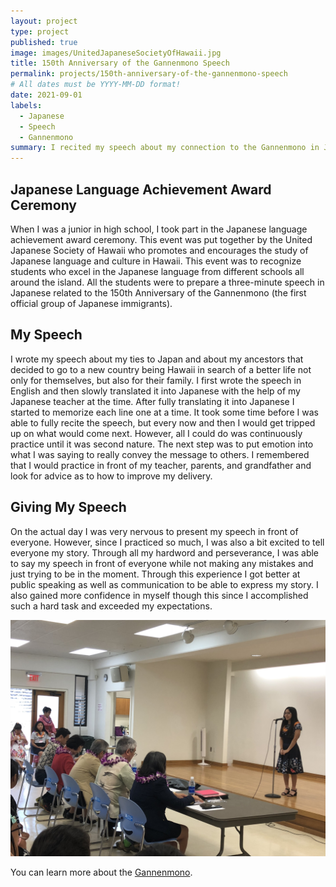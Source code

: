 ```yaml
---
layout: project
type: project
published: true
image: images/UnitedJapaneseSocietyOfHawaii.jpg
title: 150th Anniversary of the Gannenmono Speech
permalink: projects/150th-anniversary-of-the-gannenmono-speech
# All dates must be YYYY-MM-DD format!
date: 2021-09-01
labels:
  - Japanese
  - Speech
  - Gannenmono
summary: I recited my speech about my connection to the Gannenmono in Japanese.
---
```


## **Japanese Language Achievement Award Ceremony**

When I was a junior in high school, I took part in the Japanese language achievement award ceremony. This event was put together by the United Japanese Society of Hawaii who promotes and encourages the study of Japanese language and culture in Hawaii. This event was to recognize students who excel in the Japanese language from different schools all around the island. All the students were to prepare a three-minute speech in Japanese related to the 150th Anniversary of the Gannenmono (the first official group of Japanese immigrants).

## **My Speech**

I wrote my speech about my ties to Japan and about my ancestors that decided to go to a new country being Hawaii in search of a better life not only for themselves, but also for their family. I first wrote the speech in English and then slowly translated it into Japanese with the help of my Japanese teacher at the time. After fully translating it into Japanese I started to memorize each line one at a time. It took some time before I was able to fully recite the speech, but every now and then I would get tripped up on what would come next. However, all I could do was continuously practice until it was second nature. The next step was to put emotion into what I was saying to really convey the message to others. I remembered that I would practice in front of my teacher, parents, and grandfather and look for advice as to how to improve my delivery. 

## **Giving My Speech**

On the actual day I was very nervous to present my speech in front of everyone. However, since I practiced so much, I was also a bit excited to tell everyone my story. Through all my hardword and perseverance, I was able to say my speech in front of everyone while not making any mistakes and just trying to be in the moment. Through this experience I got better at public speaking as well as communication to be able to express my story. I also gained more confidence in myself though this since I accomplished such a hard task and exceeded my expectations.  

<img class="ui medium right floated rounded image" src="../images/GannenmonoSpeech.JPG">

You can learn more about the [Gannenmono](https://kizunahawaii.com/).
